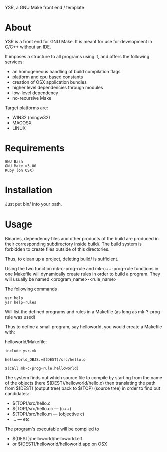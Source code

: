 YSR, a GNU Make front end / template

# About

YSR is a front end for GNU Make. It is meant for use for development in C/C++ without an IDE.

It imposes a structure to all programs using it, and offers the following services:

* an homogeneous handling of build compilation flags
* platform and cpu based constants
* creation of OSX application bundles
* higher level dependencies through modules
* low-level dependency
* no-recursive Make

Target platforms are:

* WIN32 (mingw32)
* MACOSX 
* LINUX

# Requirements
	GNU Bash
	GNU Make >3.80
	Ruby (on OSX)	

# Installation

Just put bin/ into your path.

# Usage

Binaries, dependency files and other products of the build are produced in their corresponding subdirectory inside build/. The build system is forbidden to create files outside of this directories.

Thus, to clean up a project, deleting build/ is sufficient.

Using the two function mk-c-prog-rule and mk-c++-prog-rule functions in one Makefile will dynamically create rules in order to build a program. They will usually be named
      <program_name>-<rule_name>

The following commands

	ysr help
	ysr help-rules

Will list the defined programs and rules in a Makefile (as long as mk-?-prog-rule was used)

Thus to define a small program, say helloworld, you would create a Makefile with:

helloworld/Makefile:

	include ysr.mk

	helloworld_OBJS:=$(DEST)/src/hello.o

	$(call mk-c-prog-rule,helloworld)

The system finds out which source file to compile by starting from the name of the objects (here $(DEST)/helloworld/hello.o) then
translating the path from $(DEST) (output tree) back to $(TOP) (source tree) in order to find out candidates:

* $(TOP)/src/hello.c
* $(TOP)/src/hello.cc — (c++) 
* $(TOP)/src/hello.m  — (objective c)
* ... — etc

The program's executable will be compiled to

* $(DEST)/helloworld/helloworld.elf 
* or $(DEST)/helloworld/helloworld.app on OSX




